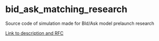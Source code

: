 # bid_ask_matching_research
Source code of simulation made for BId/Ask model prelaunch research

[Link to description and RFC](https://docs.google.com/document/d/1PciYPZ-4hYt5QuZeqxl_kBX0QQR33RwFAH2zx87Vx7w/edit#heading=h.4vel7hye5lff)
